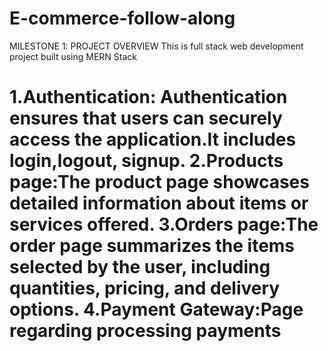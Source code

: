 # E-commerce-follow-along
MILESTONE 1: PROJECT OVERVIEW
This is full stack web development project built using MERN Stack

1.Authentication: Authentication ensures that users can securely access the application.It includes login,logout, signup.
2.Products page:The product page showcases detailed information about items or services offered.
3.Orders page:The order page summarizes the items selected by the user, including quantities, pricing, and delivery options.
4.Payment Gateway:Page regarding processing payments
========